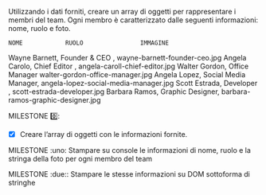 Utilizzando i dati forniti, creare un array di oggetti per rappresentare i membri del team.
Ogni membro è caratterizzato dalle seguenti informazioni: nome, ruolo e foto.

    NOME            RUOLO                IMMAGINE
Wayne Barnett,	Founder & CEO	,        wayne-barnett-founder-ceo.jpg
Angela Carolo,  Chief Editor	,        angela-caroll-chief-editor.jpg
Walter Gordon,	Office Manager	        walter-gordon-office-manager.jpg
Angela Lopez,	Social Media Manager,	angela-lopez-social-media-manager.jpg
Scott Estrada,	Developer	   ,         scott-estrada-developer.jpg
Barbara Ramos,	Graphic Designer,	    barbara-ramos-graphic-designer.jpg


MILESTONE :zero::
- [x] Creare l’array di oggetti con le informazioni fornite.

MILESTONE :uno:
Stampare su console le informazioni di nome, ruolo e la stringa della foto per ogni membro del team

MILESTONE :due::
Stampare le stesse informazioni su DOM sottoforma di stringhe